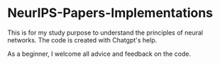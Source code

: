 # NeurIPS-Papers-Implementations

This is for my study purpose to understand the principles of neural networks. The code is created with Chatgpt's help.

As a beginner, I welcome all advice and feedback on the code.

